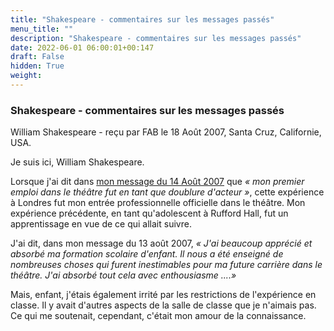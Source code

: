 ```yaml
---
title: "Shakespeare - commentaires sur les messages passés"
menu_title: ""
description: "Shakespeare - commentaires sur les messages passés"
date: 2022-06-01 06:00:01+00:147
draft: False
hidden: True
weight:
---
```

### Shakespeare - commentaires sur les messages passés

William Shakespeare - reçu par FAB le 18 Août 2007, Santa Cruz, Californie, USA.

Je suis ici, William Shakespeare.

Lorsque j'ai dit dans [mon message du 14 Août 2007](/fr-contemporary-messages/fr-contemporary-messages-by-date-order/fr-contemporary-messages-2007/fr-2007-8-14-2-fab-william-shakespeare/) que *« mon premier emploi dans le théâtre fut en tant que doublure d'acteur »*, cette expérience à Londres fut mon entrée professionnelle officielle dans le théâtre. Mon expérience précédente, en tant qu'adolescent à Rufford Hall, fut un apprentissage en vue de ce qui allait suivre.

J'ai dit, dans mon message du 13 août 2007, *« J'ai beaucoup apprécié et absorbé ma formation scolaire d'enfant. Il nous a été enseigné de nombreuses choses qui furent inestimables pour ma future carrière dans le théâtre. J'ai absorbé tout cela avec enthousiasme ....»*

Mais, enfant, j'étais également irrité par les restrictions de l'expérience en classe. Il y avait d'autres aspects de la salle de classe que je n'aimais pas. Ce qui me soutenait, cependant, c'était mon amour de la connaissance.
